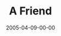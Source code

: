 ---
layout: message
category: message
series: "The Life"
title: "A Friend"
date: 2005-04-09-00-00
message_id: 125
audio: "http://s3.amazonaws.com/crossroads-media/media/legacy/mp3/The_Life_07_04-09-05_A_Friend.mp3"
audio-duration: "51:00"
explicit: "N"
---
